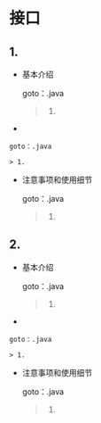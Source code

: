 # 接口

## 1.

*   基本介绍

    goto：.java

    > 1.


*

    goto：.java

    > 1.


*   注意事项和使用细节

    goto：.java

    > 1.

## 2.

*   基本介绍

    goto：.java

    > 1.


*

    goto：.java

    > 1.


*   注意事项和使用细节

    goto：.java

    > 1.

